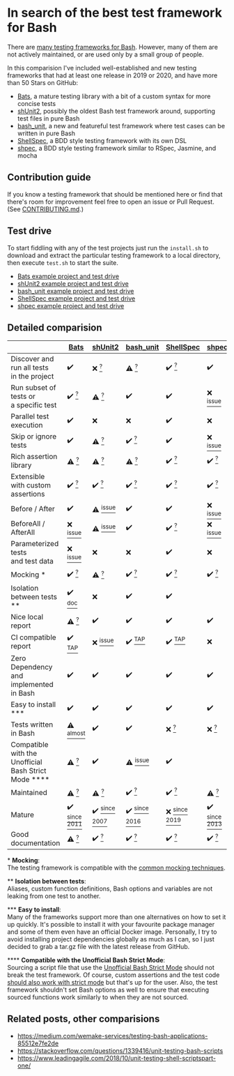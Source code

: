 # In search of the best test framework for Bash

There are [many testing frameworks for Bash](https://stackoverflow.com/questions/1339416/unit-testing-bash-scripts).
However, many of them are not actively maintained, or are used only by a small group of people.

In this comparision I've included well-established and new testing frameworks that had at least one release in
2019 or 2020, and have more than 50 Stars on GitHub:

- [Bats](https://github.com/bats-core/bats-core), a mature testing library with a bit of a custom syntax for more concise tests
- [shUnit2](https://github.com/kward/shunit2), possibly the oldest Bash test framework around, supporting test files in pure Bash
- [bash_unit](https://github.com/pgrange/bash_unit), a new and featureful test framework where test cases can be written in pure Bash
- [ShellSpec](https://github.com/shellspec/shellspec), a BDD style testing framework with its own DSL
- [shpec](https://github.com/rylnd/shpec), a BDD style testing framework similar to RSpec, Jasmine, and mocha


## Contribution guide

If you know a testing framework that should be mentioned here or find that there's room for improvement feel free to
open an issue or Pull Request. (See [CONTRIBUTING.md](https://github.com/dodie/testing-in-bash/blob/master/CONTRIBUTING.md).)


## Test drive

To start fiddling with any of the test projects just run the `install.sh` to download and extract the particular
testing framework to a local directory, then execute `test.sh` to start the suite.

- [Bats example project and test drive](example-bats)  
- [shUnit2 example project and test drive](example-shunit2)
- [bash_unit example project and test drive](example-bash_unit)
- [ShellSpec example project and test drive](example-shellspec)
- [shpec example project and test drive](example-shpec)


## Detailed comparision

|                                                               | [Bats](https://github.com/bats-core/bats-core)                                           | [shUnit2](https://github.com/kward/shunit2)                                                                                   | [bash_unit](https://github.com/pgrange/bash_unit)                         | [ShellSpec](https://github.com/shellspec/shellspec)                        | [shpec](https://github.com/rylnd/shpec)                             |
|---------------------------------------------------------------|------------------------------------------------------------------------------------------|-------------------------------------------------------------------------------------------------------------------------------|---------------------------------------------------------------------------|----------------------------------------------------------------------------|---------------------------------------------------------------------|
| Discover and run all tests<br/>in the project                 | ✔️                                                                                       | ❌ [<sup>?</sup>](example-shunit2#test-discovery)                                                                              | ⚠ [<sup>?</sup>](example-bash_unit#test-discovery)                        | ✔️ [<sup>?</sup>](example-shellspec#test-discovery)                        | ✔️                                                                  |
| Run subset of tests or<br/>a specific test                    | ✔️ [<sup>?</sup>](example-bats#test-discovery)                                           | ⚠ [<sup>?</sup>](example-shunit2#test-discovery)                                                                              | ✔️                                                                        | ✔️                                                                         |  ❌ [<sup>issue</sup>](https://github.com/rylnd/shpec/issues/31)                                                                   |
| Parallel test execution                                       | ✔️                                                                                       | ❌                                                                                                                             | ❌                                                                         | ✔️                                                                         |  ❌                                                                   |
| Skip or ignore tests                                          | ✔️                                                                                       | ⚠ [<sup>?</sup>](example-shunit2#skip-tests)                                                                                  | ✔️ [<sup>?</sup>](example-bash_unit#skip-tests)                           | ✔️                                                                         | ❌ [<sup>issue</sup>](https://github.com/rylnd/shpec/issues/57)                                                                    |
| Rich assertion library                                        | ⚠ [<sup>?</sup>](example-bats#assertions)                                                | ⚠ [<sup>?</sup>](example-shunit2#assertions)                                                                                  | ⚠ [<sup>?</sup>](example-bash_unit#assertions)                            | ✔️ [<sup>?</sup>](example-shellspec#assertions)                            | ✔️ [<sup>?</sup>](example-shpec#assertions)                         |
| Extensible with custom assertions                             | ✔️ [<sup>?</sup>](example-bats#custom-assertions)                                        | ✔️ [<sup>?</sup>](example-shunit2#custom-assertions)                                                                          | ✔️ [<sup>?</sup>](example-bash_unit#custom-assertions)                    | ✔️ [<sup>?</sup>](example-shellspec#custom-assertions)                     | ✔️ [<sup>?</sup>](example-shpec#custom-assertions)                  |
| Before / After                                                | ✔️                                                                                       | ⚠ [<sup>issue</sup>](https://github.com/kward/shunit2/issues/112)                                                             | ✔️                                                                        | ✔️                                                                         |  ❌ [<sup>issue</sup>](https://github.com/rylnd/shpec/issues/52)    |
| BeforeAll / AfterAll                                          | ❌ [<sup>issue</sup>](example-bats#test-discovery)                                        | ⚠ [<sup>issue</sup>](https://github.com/kward/shunit2/issues/112)                                                             | ✔️                                                                        | ✔️ [<sup>?</sup>](example-shellspec#test-format)                           | ❌ [<sup>issue</sup>](https://github.com/rylnd/shpec/issues/52)     |
| Parameterized tests<br/>and test data                         | ❌ [<sup>issue</sup>](https://github.com/sstephenson/bats/issues/136)                     | ❌                                                                                                                             | ❌                                                                         | ✔️                                                                         |  ❌                                                                   |
| Mocking \*                                                    | ✔️ [<sup>?</sup>](example-bats#mocking)                                                  | ⚠ [<sup>?</sup>](example-shunit2#mocking)                                                                                     | ✔️ [<sup>?</sup>](example-bash_unit#mocking)                              | ✔️ [<sup>?</sup>](example-shellspec#mocking)                               | ✔️ [<sup>?</sup>](example-shpec#mocking)                            |
| Isolation between tests \*\*                                  | ✔️ [<sup>doc</sup>](https://github.com/bats-core/bats-core/wiki/Bats-Evaluation-Process) | ❌                                                                                                                             | ✔️                                                                        | ✔️                                                                         |                                                                     |
| Nice local report                                             | ⚠ [<sup>?</sup>](example-bats#report)                                                    | ✔️                                                                                                                            | ✔️                                                                        | ✔️                                                                         | ✔️                                                                    |
| CI compatible report                                          | ✔️ [<sup>TAP</sup>](http://testanything.org/)                                            | ❌ [<sup>issue</sup>](https://github.com/kward/shunit2/issues/31)                                                              | ✔️ [<sup>TAP</sup>](http://testanything.org/)                             | ✔️ [<sup>TAP</sup>](http://testanything.org/)                              |  ❌                                                                   |
| Zero Dependency and<br/>implemented in Bash                   | ✔️                                                                                       | ✔️                                                                                                                            | ✔️                                                                        | ✔️                                                                         | ✔️                                                                  |
| Easy to install \*\*\*                                        | ✔️                                                                                       | ✔️                                                                                                                            | ✔️                                                                        | ✔️                                                                         | ✔️                                                                  |
| Tests written in Bash                                         | ⚠ [<sup>almost</sup>](example-bats#test-format)                                          | ✔️                                                                                                                            | ✔️                                                                        | ❌ [<sup>?</sup>](example-shellspec#test-format)                            | ❌ [<sup>?</sup>](example-shpec#test-format)                         |
| Compatible with the <br/>Unofficial Bash Strict Mode \*\*\*\* | ⚠ [<sup>?</sup>](https://github.com/dodie/testing-in-bash/tree/master/example-bats#unit-testing-scripts-that-set-bash-options)                      | ✔️                                                                                                                            | ⚠ [<sup>issue</sup>](https://github.com/pgrange/bash_unit/issues/61)      | ✔️                                                                         |                                                                     |
| Maintained                                                    | ⚠ [<sup>?</sup>](example-bats#activity)                                                  | ⚠ [<sup>?</sup>](example-shunit2#activity)                                                                                    | ✔️ [<sup>?</sup>](example-bash_unit#activity)                             | ✔️ [<sup>?</sup>](example-shellspec#activity)                              | ⚠ [<sup>?</sup>](example-shpec#activity)                            |
| Mature                                                        | ✔️ [<sup>since 2011</sup>](https://github.com/bats-core/bats-core/releases)              | ✔️ [<sup>since 2007</sup>](https://github.com/kward/shunit2/commits/master?after=0f0a77b6b257f24d2b3ef1b28096fdd154a19f22+10) | ✔️ [<sup>since 2016</sup>](https://github.com/pgrange/bash_unit/releases) | ❌ [<sup>since 2019</sup>](https://github.com/shellspec/shellspec/releases) | ✔️ [<sup>since 2013</sup>](https://github.com/rylnd/shpec/releases) |
| Good documentation                                            | ⚠ [<sup>?</sup>](example-bats#documentation)                                             | ✔️ [<sup>?</sup>](example-shunit2#documentation)                                                                              | ✔️ [<sup>?</sup>](example-bash_unit#documentation)                        | ✔️ [<sup>?</sup>](example-shellspec#documentation)                         | ✔️ [<sup>?</sup>](example-shpec#documentation)                      |

\* **Mocking**:<br/>
The testing framework is compatible with the [common mocking techniques](https://github.com/dodie/testing-in-bash/tree/master/mocking).

\*\* **Isolation between tests**:<br/>
Aliases, custom function definitions, Bash options and variables are not leaking from one test
to another.

\*\*\* **Easy to install**:<br/>
Many of the frameworks support more than one alternatives on how to set it up quickly. It's possible
to install it with your favourite package manager and some of them even have an official Docker image.
Personally, I try to avoid installing project dependencies globally as much as I can,
so I just decided to grab a tar.gz file with the latest release from GitHub.

\*\*\*\* **Compatible with the Unofficial Bash Strict Mode**:<br/>
Sourcing a script file that use the [Unofficial Bash Strict Mode](http://redsymbol.net/articles/unofficial-bash-strict-mode/) should
not break the test framework. Of course, custom assertions and the test code
[should also work with strict mode](https://github.com/dodie/testing-in-bash/tree/master/strictmode) but that's up for the user.
Also, the test framework shouldn't set Bash options as well to ensure that executing sourced functions work similarly to when they are not sourced.


## Related posts, other comparisions

- https://medium.com/wemake-services/testing-bash-applications-85512e7fe2de
- https://stackoverflow.com/questions/1339416/unit-testing-bash-scripts
- https://www.leadingagile.com/2018/10/unit-testing-shell-scriptspart-one/
